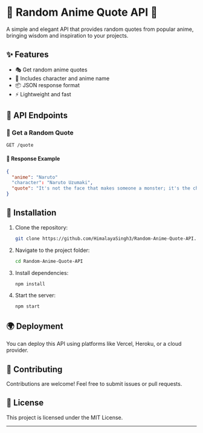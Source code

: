 # 🌸 Random Anime Quote API 🎌

A simple and elegant API that provides random quotes from popular anime, bringing wisdom and inspiration to your projects.

## ✨ Features
- 🎭 Get random anime quotes
- 🏮 Includes character and anime name
- 📦 JSON response format
- ⚡ Lightweight and fast

## 📡 API Endpoints

### 🎲 Get a Random Quote
```
GET /quote
```
#### 📜 Response Example
```json
{
  "anime": "Naruto"
  "character": "Naruto Uzumaki",
  "quote": "It's not the face that makes someone a monster; it's the choices they make with their lives."
}
```

## 🚀 Installation

1. Clone the repository:
   ```sh
   git clone https://github.com/HimalayaSingh3/Random-Anime-Quote-API.git
   ```
2. Navigate to the project folder:
   ```sh
   cd Random-Anime-Quote-API
   ```
3. Install dependencies:
   ```sh
   npm install
   ```
4. Start the server:
   ```sh
   npm start
   ```

## 🌍 Deployment
You can deploy this API using platforms like Vercel, Heroku, or a cloud provider.

## 🤝 Contributing
Contributions are welcome! Feel free to submit issues or pull requests.

## 📜 License
This project is licensed under the MIT License.

---


